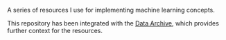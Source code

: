 A series of resources I use for implementing machine learning concepts.

This repository has been integrated with the [Data Archive](https://github.com/rhyslwells/Data-Archive), which provides further context for the resources.